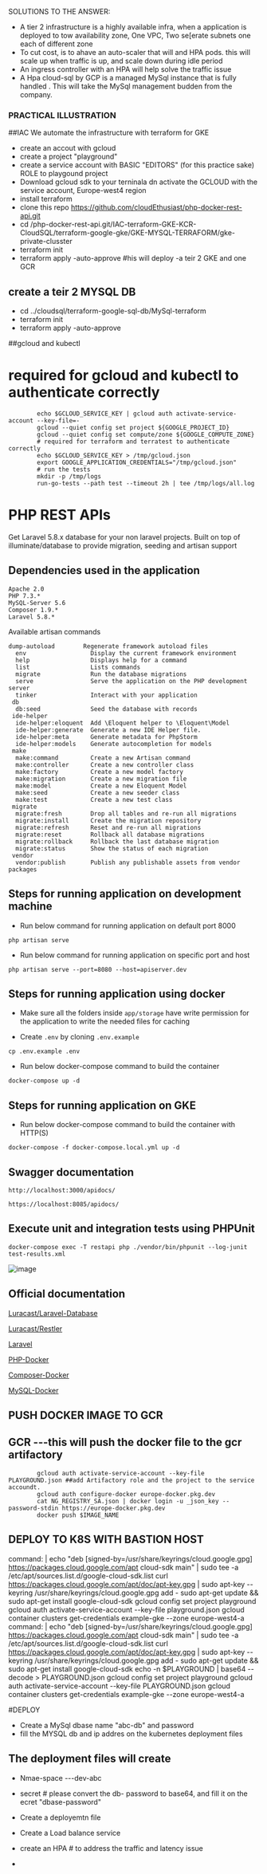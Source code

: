 SOLUTIONS TO THE ANSWER:
- A tier 2 infrastructure is a highly available infra,  when a application is deployed to tow availability zone, One VPC, Two se[erate subnets one each of different zone
- To cut cost, is to ahave an auto-scaler that will and HPA pods. this will scale up when traffic is up, and scale down during idle period
- An ingress controller with an HPA will help solve the traffic issue
- A Hpa cloud-sql by GCP is a managed MySql instance that is fully handled . This will take the MySql management budden from the company.

### PRACTICAL ILLUSTRATION

##IAC
We automate the infrastructure with terraform for GKE
- create an accout with gcloud
- create a project  "playground"
- create a service account with BASIC "EDITORS" (for this practice sake) ROLE to playgound project
- Download gcloud sdk to your terninala dn activate the GCLOUD with the service account, Europe-west4 region
- install terraform 
- clone this repo https://github.com/cloudEthusiast/php-docker-rest-api.git
- cd  /php-docker-rest-api.git/IAC-terraform-GKE-KCR-CloudSQL/terraform-google-gke/GKE-MYSQL-TERRAFORM/gke-private-clusster
- terraform init 
- terraform apply -auto-approve #his will deploy -a teir 2 GKE and  one GCR
## create a teir 2 MYSQL DB
- cd ../cloudsql/terraform-google-sql-db/MySql-terraform
- terraform init
- terraform apply -auto-approve


##gcloud and kubectl 
  # required for gcloud and kubectl to authenticate correctly
            echo $GCLOUD_SERVICE_KEY | gcloud auth activate-service-account --key-file=-
            gcloud --quiet config set project ${GOOGLE_PROJECT_ID}
            gcloud --quiet config set compute/zone ${GOOGLE_COMPUTE_ZONE}
            # required for terraform and terratest to authenticate correctly
            echo $GCLOUD_SERVICE_KEY > /tmp/gcloud.json
            export GOOGLE_APPLICATION_CREDENTIALS="/tmp/gcloud.json"
            # run the tests
            mkdir -p /tmp/logs
            run-go-tests --path test --timeout 2h | tee /tmp/logs/all.log


# PHP REST APIs



Get Laravel 5.8.x database for your non laravel projects. Built on top of illuminate/database to provide migration, seeding and artisan support 

## Dependencies used in the application
```
Apache 2.0
PHP 7.3.*
MySQL-Server 5.6
Composer 1.9.*
Laravel 5.8.*
```

Available artisan commands
```
dump-autoload        Regenerate framework autoload files
  env                  Display the current framework environment
  help                 Displays help for a command
  list                 Lists commands
  migrate              Run the database migrations
  serve                Serve the application on the PHP development server
  tinker               Interact with your application
 db
  db:seed              Seed the database with records
 ide-helper
  ide-helper:eloquent  Add \Eloquent helper to \Eloquent\Model
  ide-helper:generate  Generate a new IDE Helper file.
  ide-helper:meta      Generate metadata for PhpStorm
  ide-helper:models    Generate autocompletion for models
 make
  make:command         Create a new Artisan command
  make:controller      Create a new controller class
  make:factory         Create a new model factory
  make:migration       Create a new migration file
  make:model           Create a new Eloquent Model
  make:seed            Create a new seeder class
  make:test            Create a new test class
 migrate
  migrate:fresh        Drop all tables and re-run all migrations
  migrate:install      Create the migration repository
  migrate:refresh      Reset and re-run all migrations
  migrate:reset        Rollback all database migrations
  migrate:rollback     Rollback the last database migration
  migrate:status       Show the status of each migration
 vendor
  vendor:publish       Publish any publishable assets from vendor packages
```

## Steps for running application on development machine
* Run below command for running application on default port 8000
```
php artisan serve
``` 

* Run below command for running application on specific port and host
```
php artisan serve --port=8080 --host=apiserver.dev
```

## Steps for running application using docker
* Make sure all the folders inside `app/storage` have write permission for the application to write the needed files for caching
  
* Create `.env` by cloning `.env.example`
 
```
cp .env.example .env
```
* Run below docker-compose command to build the container

```
docker-compose up -d
```

## Steps for running application on GKE


* Run below docker-compose command to build the container with HTTP(S)
```
docker-compose -f docker-compose.local.yml up -d
```

## Swagger documentation
```
http://localhost:3000/apidocs/

https://localhost:8085/apidocs/
```

## Execute unit and integration tests using PHPUnit
```
docker-compose exec -T restapi php ./vendor/bin/phpunit --log-junit test-results.xml
```

![image](https://github.com/abhishek70/php-docker-rest-api/blob/master/screenshots/apidocs.png)

## Official documentation
[Luracast/Laravel-Database](https://github.com/Luracast/Laravel-Database)

[Luracast/Restler](http://restler3.luracast.com/index.html#quick-start-guide)

[Laravel](https://laravel.com/docs/5.8)

[PHP-Docker](https://hub.docker.com/_/php)

[Composer-Docker](https://hub.docker.com/_/composer)

[MySQL-Docker](https://hub.docker.com/r/mysql/mysql-server)

## PUSH DOCKER IMAGE TO GCR

## GCR  ---this will push the docker file to the gcr artifactory
            gcloud auth activate-service-account --key-file PLAYGROUND.json ##add Artifactory role and the project to the service accoundt.
            gcloud auth configure-docker europe-docker.pkg.dev
            cat NG_REGISTRY_SA.json | docker login -u _json_key --password-stdin https://europe-docker.pkg.dev
            docker push $IMAGE_NAME
## DEPLOY TO K8S WITH BASTION HOST 
  command: |
            echo "deb [signed-by=/usr/share/keyrings/cloud.google.gpg] https://packages.cloud.google.com/apt cloud-sdk main" | sudo tee -a /etc/apt/sources.list.d/google-cloud-sdk.list
            curl https://packages.cloud.google.com/apt/doc/apt-key.gpg | sudo apt-key --keyring /usr/share/keyrings/cloud.google.gpg add -
            sudo apt-get update && sudo apt-get install google-cloud-sdk
            gcloud config set project playground
            gcloud auth activate-service-account --key-file playground.json
            gcloud container clusters get-credentials example-gke --zone europe-west4-a  command: |
            echo "deb [signed-by=/usr/share/keyrings/cloud.google.gpg] https://packages.cloud.google.com/apt cloud-sdk main" | sudo tee -a /etc/apt/sources.list.d/google-cloud-sdk.list
            curl https://packages.cloud.google.com/apt/doc/apt-key.gpg | sudo apt-key --keyring /usr/share/keyrings/cloud.google.gpg add -
            sudo apt-get update && sudo apt-get install google-cloud-sdk
            echo -n $PLAYGROUND | base64 --decode > PLAYGROUND.json
            gcloud config set project playground
            gcloud auth activate-service-account --key-file PLAYGROUND.json
            gcloud container clusters get-credentials example-gke --zone europe-west4-a

#DEPLOY 
- Create a MySql dbase name "abc-db" and password
- fill the MYSQL db and ip addres on the kubernetes deployment files


## The deployment files will create
- Nmae-space ---dev-abc
- secret # please convert the db- password to base64, and fill it on the ecret "dbase-password"
- Create a deployemtn file
- Create a Load balance service
- create an HPA # to address the traffic and latency issue


- 

